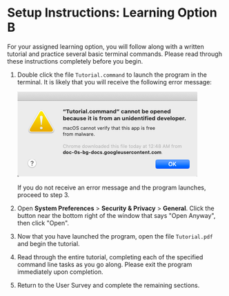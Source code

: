 # Setup Instructions: Learning Option B

For your assigned learning option, you will follow along with a written tutorial and practice several basic terminal commands. Please read through these instructions completely before you begin.

1. Double click the file `Tutorial.command` to launch the program in the terminal. It is likely that you will receive the following error message:
        
      <img src=./images/Tutorial-iOS-Error.png/>
      
   If you do not receive an error message and the program launches, proceed to step 3.
   
2. Open **System Preferences** > **Security & Privacy** > **General**. Click the button near the bottom right of the window that says "Open Anyway", then click "Open".
3. Now that you have launched the program, open the file `Tutorial.pdf` and begin the tutorial.
4. Read through the entire tutorial, completing each of the specified command line tasks as you go along. Please exit the program immediately upon completion.
5. Return to the User Survey and complete the remaining sections.       
